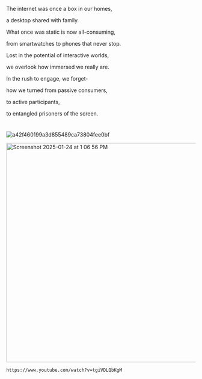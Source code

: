 The internet was once a box in our homes,

a desktop shared with family.


What once was static is now all-consuming,

from smartwatches to phones that never stop.


Lost in the potential of interactive worlds,

we overlook how immersed we really are. 



In the rush to engage, we forget-

how we turned from passive consumers,

to active participants,

to entangled prisoners of the screen.

#
![a42f460199a3d855489ca73804fee0bf](https://github.com/user-attachments/assets/ada16b59-7817-45d2-8c48-3a3af5322b28)

<img width="583" alt="Screenshot 2025-01-24 at 1 06 56 PM" src="https://github.com/user-attachments/assets/926f0f76-da4e-4b8d-9407-ded544498676" />

    https://www.youtube.com/watch?v=tgiVDLQbKgM 

